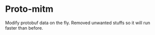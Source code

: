 # Proto-mitm

 Modify protobuf data on the fly. Removed unwanted stuffs so it will run faster than before.

 
